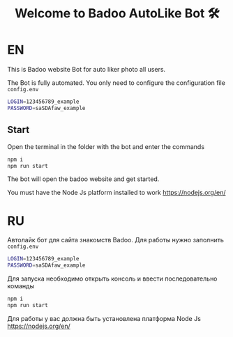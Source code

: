 # <center>Welcome to Badoo AutoLike Bot 🛠</center>



# EN

This is Badoo website Bot for auto liker photo all users.

The Bot is fully automated.
You only need to configure the configuration file `config.env`

```sh
LOGIN=123456789_example
PASSWORD=saSDAfaw_example
```

## Start

Open the terminal in the folder with the bot and enter the commands

```sh
npm i
npm run start
```

The bot will open the badoo website and get started.

You must have the Node Js platform installed to work
https://nodejs.org/en/



# RU

Автолайк бот для сайта знакомств Badoo. Для работы нужно заполнить `config.env`

```sh
LOGIN=123456789_example
PASSWORD=saSDAfaw_example
```

Для запуска необходимо открыть консоль и ввести последовательно команды

```sh
npm i
npm run start
```

Для работы у вас должна быть установлена платформа Node Js
https://nodejs.org/en/

